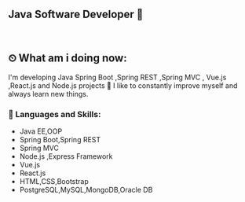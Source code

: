 ## Java Software Developer 🚀

<br />

## ⏲ What am i doing now:
I'm developing Java Spring Boot ,Spring REST ,Spring MVC , Vue.js ,React.js and Node.js projects 🚀
I like to constantly improve myself and always learn new things. 

### 🔧 Languages and Skills:
- Java EE,OOP
- Spring Boot,Spring REST
- Spring MVC
- Node.js ,Express Framework
- Vue.js
- React.js
- HTML,CSS,Bootstrap
- PostgreSQL,MySQL,MongoDB,Oracle DB
